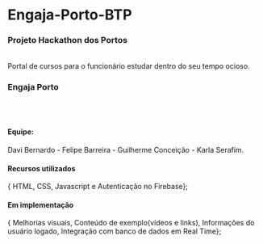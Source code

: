 # Engaja-Porto-BTP

<h3>Projeto Hackathon dos Portos</h3>
<br>
Portal de cursos para o funcionário estudar dentro do seu tempo ocioso.
<br>
<href src="https://www.davidtheblane.github.io/Engaja-Porto-BTP/"><h3>Engaja Porto</h3></href> <br><br>

<h4>Equipe:</h4>
Davi Bernardo -
Felipe Barreira -
Guilherme Conceição -
Karla Serafim.
<br>
<h4>Recursos utilizados</h4>{
HTML, CSS, Javascript e Autenticação no Firebase};
<br>
<h4>Em implementação</h4>{
Melhorias visuais, 
Conteúdo de exemplo(vídeos e links), 
Informações do usuário logado, 
Integração com banco de dados em Real Time};
